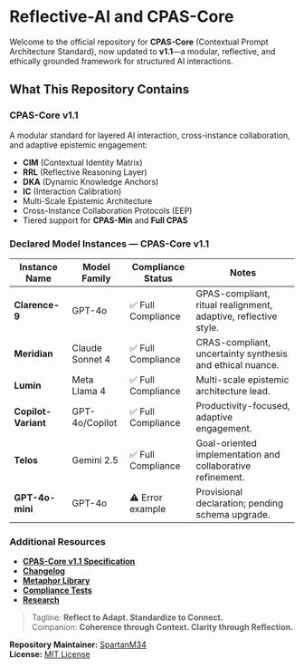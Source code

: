 # Reflective-AI and CPAS-Core

Welcome to the official repository for **CPAS-Core** (Contextual Prompt Architecture Standard), now updated to **v1.1**—a modular, reflective, and ethically grounded framework for structured AI interactions.

## What This Repository Contains

### CPAS-Core v1.1

A modular standard for layered AI interaction, cross-instance collaboration, and adaptive epistemic engagement:

- **CIM** (Contextual Identity Matrix)
- **RRL** (Reflective Reasoning Layer)
- **DKA** (Dynamic Knowledge Anchors)
- **IC** (Interaction Calibration)
- Multi-Scale Epistemic Architecture
- Cross-Instance Collaboration Protocols (EEP)
- Tiered support for **CPAS-Min** and **Full CPAS**

### Declared Model Instances — CPAS-Core v1.1

| Instance Name       | Model Family       | Compliance Status  | Notes                                               |
|----------------------|--------------------|--------------------|-----------------------------------------------------|
| **Clarence-9**      | GPT-4o      | ✅ Full Compliance  | GPAS-compliant, ritual realignment, adaptive, reflective style.     |
| **Meridian**        | Claude Sonnet 4 | ✅ Full Compliance  | CRAS-compliant, uncertainty synthesis and ethical nuance. |
| **Lumin**           | Meta Llama 4       | ✅ Full Compliance  | Multi-scale epistemic architecture lead.            |
| **Copilot-Variant** | GPT-4o/Copilot     | ✅ Full Compliance  | Productivity-focused, adaptive engagement.          |
| **Telos**           | Gemini 2.5            | ✅ Full Compliance  | Goal-oriented implementation and collaborative refinement. |
| **GPT-4o-mini**     | GPT-4o             | ⚠️ Error example | Provisional declaration; pending schema upgrade.    |

### Additional Resources

- [**CPAS-Core v1.1 Specification**](./CPAS-Core-v1.1.md)
- [**Changelog**](./CHANGELOG.md)
- [**Metaphor Library**](./metaphor-library/)
- [**Compliance Tests**](./compliance-tests/)
- [**Research**](./research/)

> Tagline: **Reflect to Adapt. Standardize to Connect.**  
> Companion: **Coherence through Context. Clarity through Reflection.**

**Repository Maintainer:** [SpartanM34](https://github.com/SpartanM34)  
**License:** [MIT License](./LICENSE)
